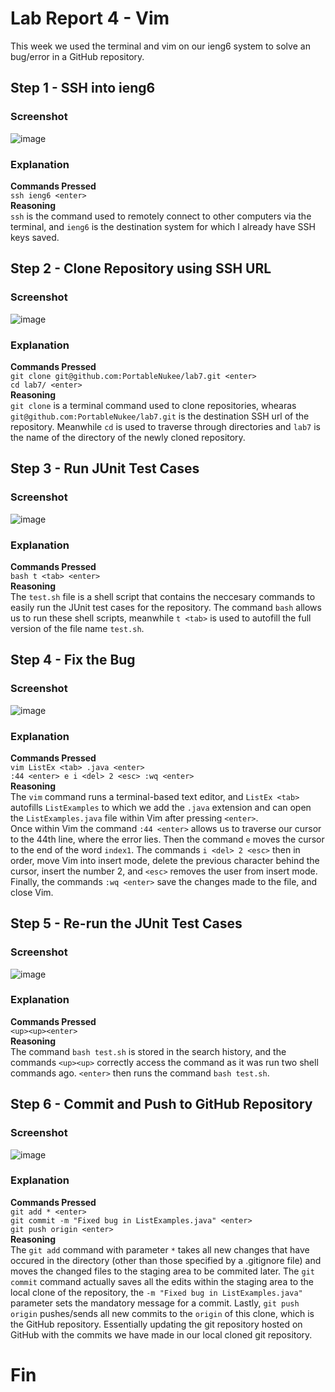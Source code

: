 # Lab Report 4 - Vim <br>
This week we used the terminal and vim on our ieng6 system to solve an bug/error in a GitHub repository.<br>


## Step 1 - SSH into ieng6<br>
### Screenshot
![image](step1.png)
### Explanation
**Commands Pressed** <br> `ssh ieng6 <enter>`<br>
**Reasoning**<br> `ssh` is the command used to remotely connect to other computers via the terminal, and `ieng6` is the destination system for which I already have SSH keys saved. <br>


## Step 2 - Clone Repository using SSH URL<br>
### Screenshot
![image](step2.png)
### Explanation
**Commands Pressed** <br>`git clone git@github.com:PortableNukee/lab7.git <enter>` <br>`cd lab7/ <enter>`<br>
**Reasoning**<br> `git clone` is a terminal command used to clone repositories, whearas `git@github.com:PortableNukee/lab7.git` is the destination SSH url of the repository. Meanwhile `cd` is used to traverse through directories and `lab7` is the name of the directory of the newly cloned repository.<br>


## Step 3 - Run JUnit Test Cases<br>
### Screenshot
![image](step3.png)
### Explanation
**Commands Pressed** <br>`bash t <tab> <enter>`<br>
**Reasoning**<br>The `test.sh` file is a shell script that contains the neccesary commands to easily run the JUnit test cases for the repository. The command `bash` allows us to run these shell scripts, meanwhile `t <tab>` is used to autofill the full version of the file name `test.sh`.<br>

## Step 4 - Fix the Bug<br>
### Screenshot
![image](step4.png)
### Explanation
**Commands Pressed** <br>`vim ListEx <tab> .java <enter>`<br> `:44 <enter> e i <del> 2 <esc> :wq <enter>`<br>
**Reasoning**<br>The `vim` command runs a terminal-based text editor, and `ListEx <tab>` autofills `ListExamples` to which we add the `.java` extension and can open the `ListExamples.java` file within Vim after pressing `<enter>`. <br> Once within Vim the command `:44 <enter>` allows us to traverse our cursor to the 44th line, where the error lies. Then the command `e` moves the cursor to the end of the word `index1`. The commands `i <del> 2 <esc>` then in order, move Vim into insert mode, delete the previous character behind the cursor, insert the number 2, and `<esc>` removes the user from insert mode. Finally, the commands `:wq <enter>` save the changes made to the file, and close Vim.<br>

## Step 5 - Re-run the JUnit Test Cases<br>
### Screenshot
![image](step5.png)
### Explanation
**Commands Pressed** <br>`<up><up><enter>`<br>
**Reasoning**<br>The command `bash test.sh` is stored in the search history, and the commands `<up><up>` correctly access the command as it was run two shell commands ago. `<enter>` then runs the command `bash test.sh`.<br>

## Step 6 - Commit and Push to GitHub Repository<br>
### Screenshot
![image](step6.png)
### Explanation
**Commands Pressed** <br>`git add * <enter>`<br>
`git commit -m "Fixed bug in ListExamples.java" <enter>` <br>
`git push origin <enter>`<br>
**Reasoning**<br> The `git add` command with parameter `*` takes all new changes that have occured in the directory (other than those specified by a .gitignore file) and moves the changed files to the staging area to be commited later. The `git commit` command actually saves all the edits within the staging area to the local clone of the repository, the `-m "Fixed bug in ListExamples.java"` parameter sets the mandatory message for a commit. Lastly, `git push origin` pushes/sends all new commits to the `origin` of this clone, which is the GitHub repository. Essentially updating the git repository hosted on GitHub with the commits we have made in our local cloned git repository.<br>

# Fin